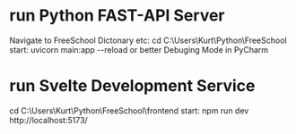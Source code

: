 # run Python FAST-API  Server

Navigate to FreeSchool Dictonary etc: cd C:\Users\Kurt\Python\FreeSchool
start: uvicorn main:app --reload
or better Debuging Mode in PyCharm



# run Svelte Development Service
cd C:\Users\Kurt\Python\FreeSchool\frontend
start: npm run dev
http://localhost:5173/


